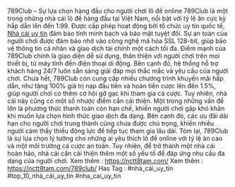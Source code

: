 789Club – Sự lựa chọn hàng đầu cho người chơi lô đề online
789Club là một trong những nhà cái lô đề hàng đầu tại Việt Nam, nổi bật với tỷ lệ ăn cực kỳ hấp dẫn lên đến 1:99. Được cấp phép hoạt động bởi tổ chức uy tín quốc tế, [Nhà cái uy tín](https://nctt8tam.com/) đảm bảo tính minh bạch và bảo mật tuyệt đối. Sự an toàn của người chơi được đảm bảo nhờ vào công nghệ mã hóa SSL 128-bit, giúp bảo vệ thông tin cá nhân và giao dịch tài chính một cách tối đa.
Điểm mạnh của 789Club chính là giao diện dễ sử dụng, thân thiện với người chơi trên mọi thiết bị, từ máy tính đến điện thoại di động. Bên cạnh đó, hệ thống hỗ trợ khách hàng 24/7 luôn sẵn sàng giải đáp mọi thắc mắc và yêu cầu của người chơi. Chưa hết, 789Club còn cung cấp nhiều chương trình khuyến mãi hấp dẫn, như tặng 100% giá trị nạp đầu tiên và hoàn tiền cược lên đến 1.5%, giúp người chơi có thêm cơ hội gỡ gạc khi tham gia cá cược.
Tuy nhiên, nhà cái này cũng có một số nhược điểm cần cải thiện. Một trong những vấn đề lớn là phương thức thanh toán còn hạn chế, khiến người chơi gặp khó khăn khi muốn lựa chọn hình thức giao dịch đa dạng. Bên cạnh đó, các ưu đãi dài hạn cho người chơi trung thành cũng chưa được chú trọng, khiến nhiều người cảm thấy thiếu động lực để tiếp tục tham gia lâu dài.
Tóm lại, 789Club là sự lựa chọn lý tưởng cho những ai yêu thích lô đề online với tỷ lệ ăn cao và một môi trường cá cược an toàn. Tuy nhiên, để trở thành một nhà cái hoàn hảo, nhà cái cần cải thiện thêm một số yếu tố để đáp ứng nhu cầu đa dạng của người chơi.
Xem thêm : https://nctt8tam.com/
Xem thêm : https://nctt8tam.com/789club/
Has Tag : #nhà_cái_uy_tín #top_10_nhà_cái_uy_tín #nha_cai_uy_tin
